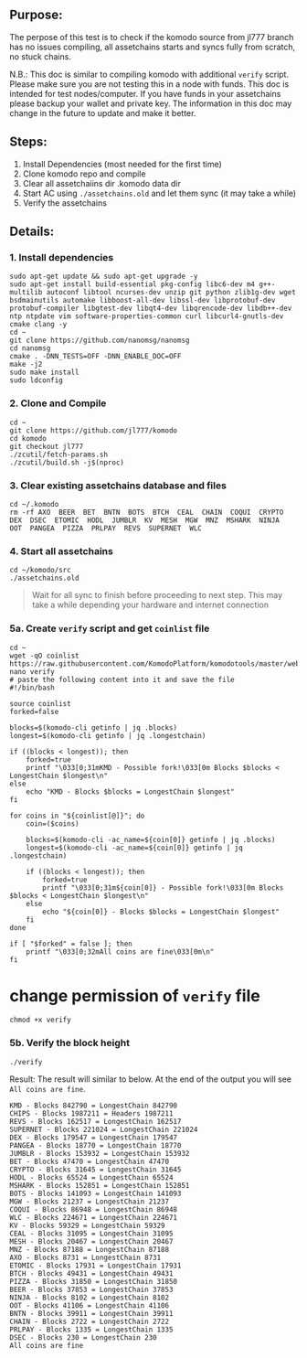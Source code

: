 ## Purpose:

The perpose of this test is to check if the komodo source from jl777 branch has no issues compiling, all assetchains starts and syncs fully from scratch, no stuck chains.

N.B.: This doc is similar to compiling komodo with additional `verify` script. Please make sure you are not testing this in a node with funds. This doc is intended for test nodes/computer. If you have funds in your assetchains please backup your wallet and private key. The information in this doc may change in the future to update and make it better.

## Steps:

1. Install Dependencies (most needed for the first time)
2. Clone komodo repo and compile
3. Clear all assetchaiins dir .komodo data dir
4. Start AC using `./assetchains.old` and let them sync (it may take a while)
5. Verify the assetchains

## Details:

### 1. Install dependencies

```
sudo apt-get update && sudo apt-get upgrade -y
sudo apt-get install build-essential pkg-config libc6-dev m4 g++-multilib autoconf libtool ncurses-dev unzip git python zlib1g-dev wget bsdmainutils automake libboost-all-dev libssl-dev libprotobuf-dev protobuf-compiler libgtest-dev libqt4-dev libqrencode-dev libdb++-dev ntp ntpdate vim software-properties-common curl libcurl4-gnutls-dev cmake clang -y
cd ~
git clone https://github.com/nanomsg/nanomsg
cd nanomsg
cmake . -DNN_TESTS=OFF -DNN_ENABLE_DOC=OFF
make -j2
sudo make install
sudo ldconfig

```

### 2. Clone and Compile

```
cd ~
git clone https://github.com/jl777/komodo
cd komodo
git checkout jl777
./zcutil/fetch-params.sh
./zcutil/build.sh -j$(nproc)
```

### 3. Clear existing assetchains database and files

```
cd ~/.komodo
rm -rf AXO  BEER  BET  BNTN  BOTS  BTCH  CEAL  CHAIN  COQUI  CRYPTO  DEX  DSEC  ETOMIC  HODL  JUMBLR  KV  MESH  MGW  MNZ  MSHARK  NINJA  OOT  PANGEA  PIZZA  PRLPAY  REVS  SUPERNET  WLC
```

### 4. Start all assetchains

```
cd ~/komodo/src
./assetchains.old
```
> Wait for all sync to finish before proceeding to next step. This may take a while depending your hardware and internet connection

### 5a. Create `verify` script and get `coinlist` file

```
cd ~
wget -qO coinlist https://raw.githubusercontent.com/KomodoPlatform/komodotools/master/webworker01/coinlist
nano verify
# paste the following content into it and save the file
#!/bin/bash

source coinlist
forked=false

blocks=$(komodo-cli getinfo | jq .blocks)
longest=$(komodo-cli getinfo | jq .longestchain)

if ((blocks < longest)); then
    forked=true
    printf "\033[0;31mKMD - Possible fork!\033[0m Blocks $blocks < LongestChain $longest\n"
else
    echo "KMD - Blocks $blocks = LongestChain $longest"
fi

for coins in "${coinlist[@]}"; do
    coin=($coins)

    blocks=$(komodo-cli -ac_name=${coin[0]} getinfo | jq .blocks)
    longest=$(komodo-cli -ac_name=${coin[0]} getinfo | jq .longestchain)
    
    if ((blocks < longest)); then
        forked=true
        printf "\033[0;31m${coin[0]} - Possible fork!\033[0m Blocks $blocks < LongestChain $longest\n"
    else
        echo "${coin[0]} - Blocks $blocks = LongestChain $longest"
    fi
done

if [ "$forked" = false ]; then
    printf "\033[0;32mAll coins are fine\033[0m\n"
fi
```
# change permission of `verify` file
```
chmod +x verify
```

### 5b. Verify the block height

```
./verify
```

Result:
The result will similar to below. At the end of the output you will see `All coins are fine`.

```
KMD - Blocks 842790 = LongestChain 842790
CHIPS - Blocks 1987211 = Headers 1987211
REVS - Blocks 162517 = LongestChain 162517
SUPERNET - Blocks 221024 = LongestChain 221024
DEX - Blocks 179547 = LongestChain 179547
PANGEA - Blocks 18770 = LongestChain 18770
JUMBLR - Blocks 153932 = LongestChain 153932
BET - Blocks 47470 = LongestChain 47470
CRYPTO - Blocks 31645 = LongestChain 31645
HODL - Blocks 65524 = LongestChain 65524
MSHARK - Blocks 152851 = LongestChain 152851
BOTS - Blocks 141093 = LongestChain 141093
MGW - Blocks 21237 = LongestChain 21237
COQUI - Blocks 86948 = LongestChain 86948
WLC - Blocks 224671 = LongestChain 224671
KV - Blocks 59329 = LongestChain 59329
CEAL - Blocks 31095 = LongestChain 31095
MESH - Blocks 20467 = LongestChain 20467
MNZ - Blocks 87188 = LongestChain 87188
AXO - Blocks 8731 = LongestChain 8731
ETOMIC - Blocks 17931 = LongestChain 17931
BTCH - Blocks 49431 = LongestChain 49431
PIZZA - Blocks 31850 = LongestChain 31850
BEER - Blocks 37853 = LongestChain 37853
NINJA - Blocks 8102 = LongestChain 8102
OOT - Blocks 41106 = LongestChain 41106
BNTN - Blocks 39911 = LongestChain 39911
CHAIN - Blocks 2722 = LongestChain 2722
PRLPAY - Blocks 1335 = LongestChain 1335
DSEC - Blocks 230 = LongestChain 230
All coins are fine
```
